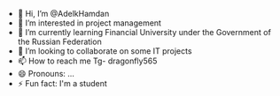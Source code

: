 - 👋 Hi, I’m @AdelkHamdan
- 👀 I’m interested in project management
- 🌱 I’m currently learning Financial University under the Government of the Russian Federation
- 💞️ I’m looking to collaborate on some IT projects
- 📫 How to reach me Tg- dragonfly565
- 😄 Pronouns: ...
- ⚡ Fun fact: I'm a student

<!---
AdelkHamdan/AdelkHamdan is a ✨ special ✨ repository because its `README.md` (this file) appears on your GitHub profile.
You can click the Preview link to take a look at your changes.
--->
